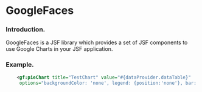 # GoogleFaces

### Introduction.

GoogleFaces is a JSF library which provides a set of JSF components to use Google Charts in your JSF application.

### Example.
```xml
    <gf:pieChart title="TestChart" value="#{dataProvider.dataTable}" 
     options="backgroundColor: 'none', legend: {position:'none'}, bar: {groupWidth: '90%'}" />
```
